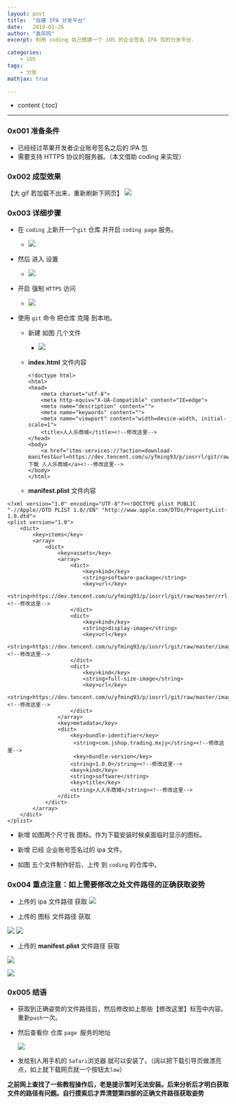 ```yaml
---
layout: post
title:  "自建 IPA 分发平台"
date:   2019-01-26
author: "袁凤鸣"
excerpt: 利用 coding 自己搭建一个 iOS 的企业签名 IPA 包的分发平台.

categories: 
    - iOS
tags: 
    - 分发
mathjax: true

---
```

* content
{:toc}
---

### 0x001 准备条件

-  已经经过苹果开发者企业账号签名之后的 IPA 包
-  需要支持 HTTPS 协议的服务器。（本文借助 coding 来实现）

### 0x002 成型效果
【大 gif 若加载不出来，重新刷新下网页】
![](https://ws4.sinaimg.cn/large/006tNc79ly1fzk1g7cfjyg30aj0i07wm.gif)

### 0x003 详细步骤

- 在 `coding` 上新开一个`git` 仓库 并开启 `coding page` 服务。
    - ![](https://ws1.sinaimg.cn/large/006tNc79ly1fzk23fz4mbj31kb0u0162.jpg)

- 然后 进入 设置 
    - ![](https://ws4.sinaimg.cn/large/006tNc79ly1fzk248v100j31ge0u07g1.jpg)
- 开启 强制 `HTTPS` 访问
    - ![](https://ws1.sinaimg.cn/large/006tNc79ly1fzk252ki5ej31ge0u07jg.jpg)

- 使用 `git` 命令 把仓库 克隆 到本地。
    - 新建 如图 几个文件
        - ![](https://ws1.sinaimg.cn/large/006tNc79ly1fzk28kedgoj30vo0icac1.jpg)

    - **index.html** 文件内容
                
        ```
        <!doctype html>
        <html>
        <head>
            <meta charset="utf-8">
            <meta http-equiv="X-UA-Compatible" content="IE=edge">
            <meta name="description" content="">
            <meta name="keywords" content="">
            <meta name="viewport" content="width=device-width, initial-scale=1">
            <title>人人乐商城</title><!--修改这里-->
        </head>
        <body>
            <a href="itms-services://?action=download-manifest&url=https://dev.tencent.com/u/yfming93/p/iosrrl/git/raw/master/manifest.plist">下载 人人乐商城</a><!--修改这里-->
        </body>
        </html>
        ```


    - **manifest.plist** 文件内容

        
```
<?xml version="1.0" encoding="UTF-8"?><!DOCTYPE plist PUBLIC "-//Apple//DTD PLIST 1.0//EN" "http://www.apple.com/DTDs/PropertyList-1.0.dtd">
<plist version="1.0">
    <dict>
        <key>items</key>
        <array>
            <dict>
                <key>assets</key>
                <array>
                    <dict>
                        <key>kind</key>
                        <string>software-package</string>
                        <key>url</key>
                        <string>https://dev.tencent.com/u/yfming93/p/iosrrl/git/raw/master/rrl.ipa</string><!--修改这里-->
                    </dict>
                    <dict>
                        <key>kind</key>
                        <string>display-image</string>
                        <key>url</key>
                        <string>https://dev.tencent.com/u/yfming93/p/iosrrl/git/raw/master/image.57x57.png</string><!--修改这里-->
                    </dict>
                    <dict>
                        <key>kind</key>
                        <string>full-size-image</string>
                        <key>url</key>
                        <string>https://dev.tencent.com/u/yfming93/p/iosrrl/git/raw/master/image.512x512.png</string><!--修改这里-->
                    </dict>
                </array>
                <key>metadata</key>
                <dict>
                    <key>bundle-identifier</key>
                     <string>com.jshop.trading.mxjy</string><!--修改这里-->
                     <key>bundle-version</key>
                    <string>1.0.0</string><!--修改这里-->
                    <key>kind</key>
                    <string>software</string>
                    <key>title</key>
                    <string>人人乐商城</string><!--修改这里-->
                </dict>
            </dict>
        </array>
    </dict>
</plist>
```


- 新增 如图两个尺寸我 图标。作为下载安装时候桌面临时显示的图标。
- 新增 已经 企业账号签名过的 ipa 文件。

- 如图 五个文件制作好后，上传 到 `coding` 的仓库中。

### 0x004 重点注意：如上需要修改之处文件路径的正确获取姿势

- 上传的 ipa 文件路径 获取
    ![](https://ws1.sinaimg.cn/large/006tNc79ly1fzk2gnsdbyj31g60u0nbx.jpg)

- 上传的 图标 文件路径 获取

![](https://ws2.sinaimg.cn/large/006tNc79ly1fzk2hdcu0hj325g0u07ei.jpg)
![](https://ws1.sinaimg.cn/large/006tNc79ly1fzk2huohwvj31vp0u079f.jpg)


- 上传的 **manifest.plist** 文件路径 获取

![](https://ws3.sinaimg.cn/large/006tNc79ly1fzk2j35371j31nk0u0tls.jpg)

![](https://ws2.sinaimg.cn/large/006tNc79ly1fzk2jau6nbj31ge0u0k6t.jpg)

### 0x005 结语
 - 获取到正确姿势的文件路径后，然后修改如上那些【修改这里】标签中内容。重新`push`一次。
 
 - 然后查看你 仓库 `page `服务的地址
 
    ![](https://ws4.sinaimg.cn/large/006tNc79ly1fzk2no2tgqj31ge0u0drr.jpg)
 

- 发给别人用手机的 `Safari`浏览器 就可以安装了。（阔以把下载引导页做漂亮点，如上就下载网页就一个按钮太`low`）

**之前网上查找了一些教程操作后，老是提示暂时无法安装。后来分析后才明白获取文件的路径有问题。自行摸索后才弄清楚第四部的正确文件路径获取姿势**


